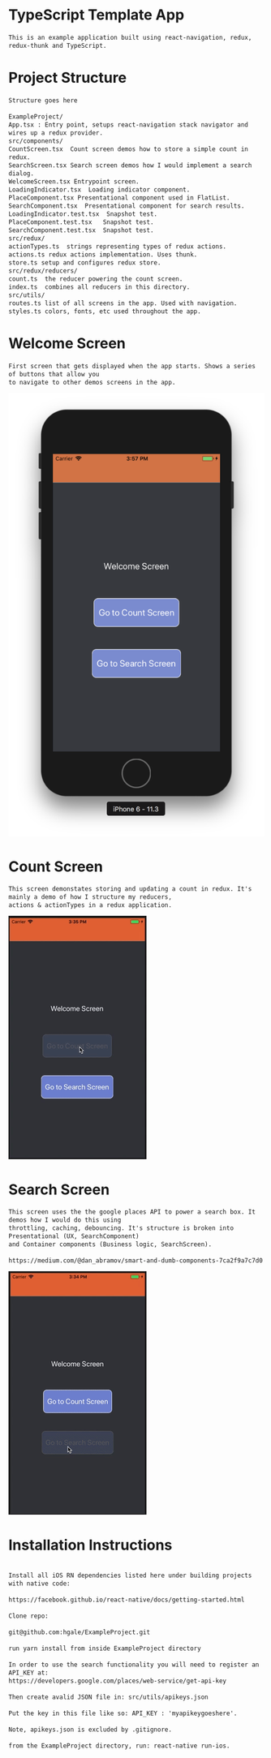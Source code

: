 # TypeScript Template App

```
This is an example application built using react-navigation, redux, redux-thunk and TypeScript.
``` 

# Project Structure

```
Structure goes here

ExampleProject/
App.tsx : Entry point, setups react-navigation stack navigator and wires up a redux provider.
src/components/
CountScreen.tsx  Count screen demos how to store a simple count in redux. 
SearchScreen.tsx Search screen demos how I would implement a search dialog.
WelcomeScreen.tsx Entrypoint screen.
LoadingIndicator.tsx  Loading indicator component.
PlaceComponent.tsx Presentational component used in FlatList.
SearchComponent.tsx  Presentational component for search results.
LoadingIndicator.test.tsx  Snapshot test.
PlaceComponent.test.tsx   Snapshot test.
SearchComponent.test.tsx  Snapshot test.            
src/redux/
actionTypes.ts  strings representing types of redux actions.
actions.ts redux actions implementation. Uses thunk.
store.ts setup and configures redux store.
src/redux/reducers/
count.ts  the reducer powering the count screen. 
index.ts  combines all reducers in this directory.
src/utils/
routes.ts list of all screens in the app. Used with navigation.
styles.ts colors, fonts, etc used throughout the app.

``` 

# Welcome Screen

```
First screen that gets displayed when the app starts. Shows a series of buttons that allow you 
to navigate to other demos screens in the app.

``` 

![alt text](https://github.com/hgale/ExampleProject/blob/master/gifs/Welcome.png "Welcom screen")

# Count Screen

```
This screen demonstates storing and updating a count in redux. It's mainly a demo of how I structure my reducers, 
actions & actionTypes in a redux application.

``` 

![alt text](https://github.com/hgale/ExampleProject/blob/master/gifs/CountDemo.gif "Redux demo")


# Search Screen

```
This screen uses the the google places API to power a search box. It demos how I would do this using 
throttling, caching, debouncing. It's structure is broken into Presentational (UX, SearchComponent) 
and Container components (Business logic, SearchScreen).

https://medium.com/@dan_abramov/smart-and-dumb-components-7ca2f9a7c7d0

``` 
![alt text](https://github.com/hgale/ExampleProject/blob/master/gifs/SearchDemo.gif  "Search demo")


# Installation Instructions
    
```

Install all iOS RN dependencies listed here under building projects with native code: 

https://facebook.github.io/react-native/docs/getting-started.html

Clone repo:

git@github.com:hgale/ExampleProject.git

run yarn install from inside ExampleProject directory

In order to use the search functionality you will need to register an API_KEY at:
https://developers.google.com/places/web-service/get-api-key

Then create avalid JSON file in: src/utils/apikeys.json

Put the key in this file like so: API_KEY : 'myapikeygoeshere'.

Note, apikeys.json is excluded by .gitignore.

from the ExampleProject directory, run: react-native run-ios.
``` 
